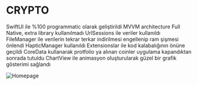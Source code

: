 #  CRYPTO

SwiftUI ile %100 programmatic olarak geliştirildi MVVM architecture Full Native, extra library kullanılmadı UrlSessions ile veriler kullanıldı FileManager ile verilerin tekrar terkar indirilmesi engellenip ram şişmesi önlendi HapticManager kullanıldı Extensionslar ile kod kalabalığının önüne geçildi CoreData kullanarak protfolio ya alınan coinler uygulama kapandıktan sonrada tutuldu ChartView ile animasyon oluşturularak güzel bir grafik gösterimi sağlandı

![Homepage](Photos://homepage.png)
